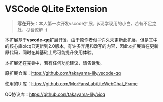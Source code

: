 # VSCode QLite Extension

 > **写在开头**：本人第一次开发vscode扩展，js现学现用的小白，若有不足之处，尽请谅解 :)

本扩展基于**vscode-qq**扩展开发，由于原作者似乎许久未更新此扩展，但是其中的核心库oicq已更新到2.0版本，有许多弃用和改写的内容，因此本扩展旨在更新原代码，同时在其基础上尽可能提升使用体验。

本扩展还在完善中，若有任何功能建议，请告诉我。

原扩展仓库：https://github.com/takayama-lily/vscode-qq

使用的UI库：https://github.com/MorFansLab/LiteWebChat_Frame

QQ协议库：https://github.com/takayama-lily/oicq
